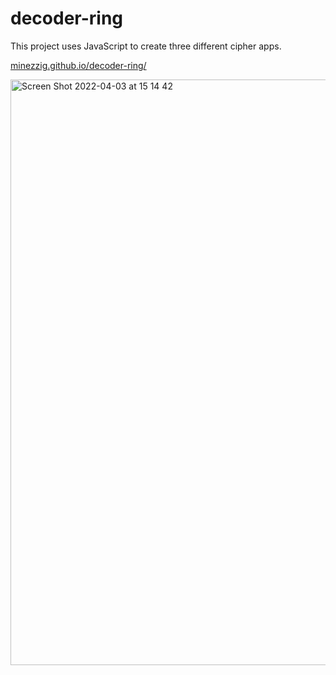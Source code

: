 # decoder-ring
This project uses JavaScript to create three different cipher apps.

[minezzig.github.io/decoder-ring/](minezzig.github.io/decoder-ring/)

<img width="937" alt="Screen Shot 2022-04-03 at 15 14 42" src="https://user-images.githubusercontent.com/75479975/161429926-230876b2-33e9-40ba-b738-225c0a261093.png">
